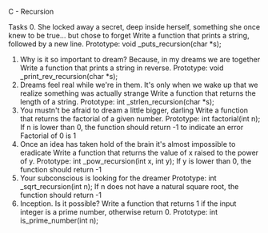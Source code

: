 C - Recursion

Tasks
0. She locked away a secret, deep inside herself, something she once knew to be true... but chose to forget
	Write a function that prints a string, followed by a new line.
		Prototype: void _puts_recursion(char *s);
1. Why is it so important to dream? Because, in my dreams we are together
	Write a function that prints a string in reverse.
		Prototype: void _print_rev_recursion(char *s);
2. Dreams feel real while we're in them. It's only when we wake up that we realize something was actually strange
	Write a function that returns the length of a string.
		Prototype: int _strlen_recursion(char *s);
3. You mustn't be afraid to dream a little bigger, darling
	Write a function that returns the factorial of a given number.
		Prototype: int factorial(int n);
		If n is lower than 0, the function should return -1 to indicate an error
		Factorial of 0 is 1
4. Once an idea has taken hold of the brain it's almost impossible to eradicate
	Write a function that returns the value of x raised to the power of y.
		Prototype: int _pow_recursion(int x, int y);
		If y is lower than 0, the function should return -1
5. Your subconscious is looking for the dreamer
		Prototype: int _sqrt_recursion(int n);
		If n does not have a natural square root, the function should return -1
6. Inception. Is it possible?
	Write a function that returns 1 if the input integer is a prime number, otherwise return 0.
		Prototype: int is_prime_number(int n);
